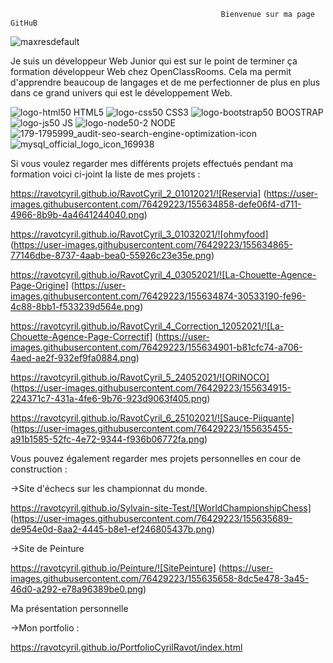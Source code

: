                                                    Bienvenue sur ma page GitHuB
![maxresdefault](https://user-images.githubusercontent.com/76429223/155630038-1e573084-f1d3-471a-8812-3ec08133341f.jpg)


Je suis un développeur Web Junior qui est sur le point de terminer ça formation développeur Web chez OpenClassRooms. 
Cela ma permit d'apprendre beaucoup de langages et de me perfectionner de plus en plus dans ce grand univers qui est le développement Web.

![logo-html50](https://user-images.githubusercontent.com/76429223/155632110-cd3d281a-9e91-4e43-aa27-a25512d94413.png)
HTML5                                           ![logo-css50](https://user-images.githubusercontent.com/76429223/155632121-4730c6ab-0722-4ac9-922a-22fde0dca604.png)
CSS3                                            ![logo-bootstrap50](https://user-images.githubusercontent.com/76429223/155632126-dff5b774-610b-4ba8-b41c-a4bd647adcd2.png)
BOOSTRAP                                        ![logo-js50](https://user-images.githubusercontent.com/76429223/155632133-94659048-3a45-49b5-ae17-622d1a1b170b.png)
JS                                              ![logo-node50-2](https://user-images.githubusercontent.com/76429223/155632136-e04022ec-6dcf-47e7-9410-70101ec18da8.png)
NODE                                            ![179-1795999_audit-seo-search-engine-optimization-icon](https://user-images.githubusercontent.com/76429223/155632732-4f42e81c-32a2-4aca-b0d4-b629c60e0044.jpg)
                                                ![mysql_official_logo_icon_169938](https://user-images.githubusercontent.com/76429223/155632924-b434179d-2f50-4ebc-9963-cfbaf7ccabb7.png)

Si vous voulez regarder mes différents projets effectués pendant ma formation voici ci-joint la liste de mes projets : 

https://ravotcyril.github.io/RavotCyril_2_01012021/![Reservia]
(https://user-images.githubusercontent.com/76429223/155634858-defe06f4-d711-4966-8b9b-4a4641244040.png)


https://ravotcyril.github.io/RavotCyril_3_01032021/![ohmyfood]
(https://user-images.githubusercontent.com/76429223/155634865-77146dbe-8737-4aab-bea0-55926c23e35e.png)


https://ravotcyril.github.io/RavotCyril_4_03052021/![La-Chouette-Agence-Page-Origine]
(https://user-images.githubusercontent.com/76429223/155634874-30533190-fe96-4c88-8bb1-f533239d564e.png)


https://ravotcyril.github.io/RavotCyril_4_Correction_12052021/![La-Chouette-Agence-Page-Correctif]
(https://user-images.githubusercontent.com/76429223/155634901-b81cfc74-a706-4aed-ae2f-932ef9fa0884.png)


https://ravotcyril.github.io/RavotCyril_5_24052021/![ORINOCO]
(https://user-images.githubusercontent.com/76429223/155634915-224371c7-431a-4fe6-9b76-923d9063f405.png)


https://ravotcyril.github.io/RavotCyril_6_25102021/![Sauce-Piiquante]
(https://user-images.githubusercontent.com/76429223/155635455-a91b1585-52fc-4e72-9344-f936b06772fa.png)




Vous pouvez également regarder mes projets personnelles en cour de construction :

->Site d'échecs sur les championnat du monde.

https://ravotcyril.github.io/Sylvain-site-Test/![WorldChampionshipChess]
(https://user-images.githubusercontent.com/76429223/155635689-de954e0d-8aa2-4445-b8e1-ef246805437b.png)


->Site de Peinture 

https://ravotcyril.github.io/Peinture/![SitePeinture]
(https://user-images.githubusercontent.com/76429223/155635658-8dc5e478-3a45-46d0-a292-e78a96389be0.png)


Ma présentation personnelle 

->Mon portfolio : 

https://ravotcyril.github.io/PortfolioCyrilRavot/index.html
